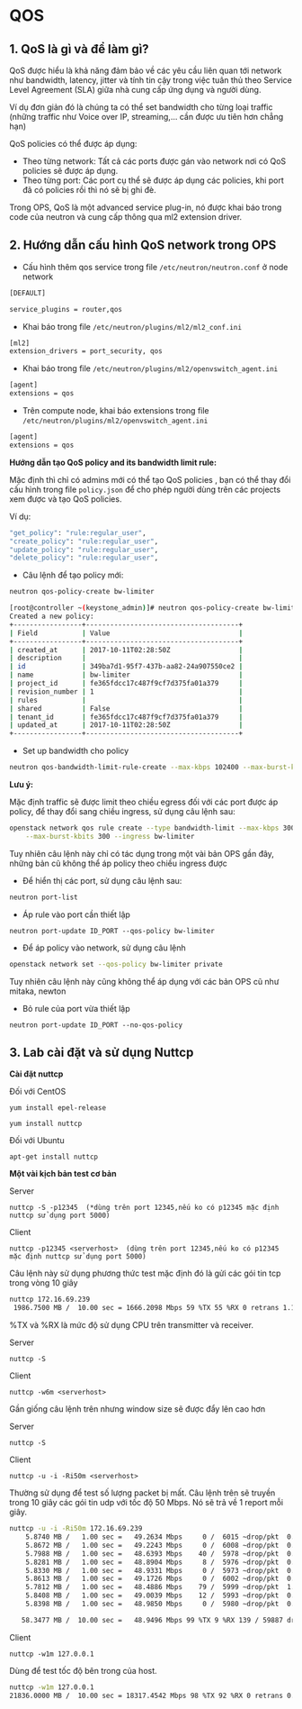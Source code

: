 # QOS

## 1. QoS là gì và để làm gì?

QoS được hiểu là khả năng đảm bảo về các yêu cầu liên quan tới network như bandwidth, latency, jitter và tính tin cậy trong việc tuân thủ theo Service Level Agreement (SLA) giữa nhà cung cấp ứng dụng và người dùng.

Ví dụ đơn giản đó là chúng ta có thể set bandwidth cho từng loại traffic (những traffic như Voice over IP, streaming,... cần được ưu tiên hơn chẳng hạn)

QoS policies có thể được áp dụng:

- Theo từng network: Tất cả các ports được gán vào network nơi có QoS policies sẽ được áp dụng.
- Theo từng port: Các port cụ thể sẽ được áp dụng các policies, khi port đã có policies rồi thì nó sẽ bị ghi đè.

Trong OPS, QoS là một advanced service plug-in, nó được khai báo trong code của neutron và cung cấp thông qua ml2 extension driver.

<a name="2"></a>
## 2. Hướng dẫn cấu hình QoS network trong OPS

- Cấu hình thêm qos service trong file `/etc/neutron/neutron.conf` ở node network

``` sh
[DEFAULT]

service_plugins = router,qos
```

- Khai báo trong file `/etc/neutron/plugins/ml2/ml2_conf.ini`

``` sh
[ml2]
extension_drivers = port_security, qos
```

- Khai báo trong file `/etc/neutron/plugins/ml2/openvswitch_agent.ini`

``` sh
[agent]
extensions = qos
```

- Trên compute node, khai báo extensions trong file `/etc/neutron/plugins/ml2/openvswitch_agent.ini`

``` sh
[agent]
extensions = qos
```

**Hướng dẫn tạo QoS policy and its bandwidth limit rule:**

Mặc định thì chỉ có admins mới có thể tạo QoS policies , bạn có thể thay đổi cấu hình trong file `policy.json` để cho phép người dùng trên các projects xem được và tạo QoS policies.

Ví dụ:

``` sh
"get_policy": "rule:regular_user",
"create_policy": "rule:regular_user",
"update_policy": "rule:regular_user",
"delete_policy": "rule:regular_user",
```

- Câu lệnh để tạo policy mới:

``` sh
neutron qos-policy-create bw-limiter

[root@controller ~(keystone_admin)]# neutron qos-policy-create bw-limiter
Created a new policy:
+-----------------+--------------------------------------+
| Field           | Value                                |
+-----------------+--------------------------------------+
| created_at      | 2017-10-11T02:28:50Z                 |
| description     |                                      |
| id              | 349ba7d1-95f7-437b-aa82-24a907550ce2 |
| name            | bw-limiter                           |
| project_id      | fe365fdcc17c487f9cf7d375fa01a379     |
| revision_number | 1                                    |
| rules           |                                      |
| shared          | False                                |
| tenant_id       | fe365fdcc17c487f9cf7d375fa01a379     |
| updated_at      | 2017-10-11T02:28:50Z                 |
+-----------------+--------------------------------------+
```

- Set up bandwidth cho policy

``` sh
neutron qos-bandwidth-limit-rule-create --max-kbps 102400 --max-burst-kbps 1000 bw-limiter
```

**Lưu ý:**

Mặc định traffic sẽ được limit theo chiều egress đối với các port được áp policy, để thay đổi sang chiều ingress, sử dụng câu lệnh sau:

``` sh
openstack network qos rule create --type bandwidth-limit --max-kbps 3000 \
    --max-burst-kbits 300 --ingress bw-limiter
```

Tuy nhiên câu lệnh này chỉ có tác dụng trong một vài bản OPS gần đây, những bản cũ không thể áp policy theo chiều ingress được

- Để hiển thị các port, sử dụng câu lệnh sau:

``` sh
neutron port-list
```

- Áp rule vào port cần thiết lập

`neutron port-update ID_PORT --qos-policy bw-limiter`

- Để áp policy vào network, sử dụng câu lệnh

``` sh
openstack network set --qos-policy bw-limiter private
```

Tuy nhiên câu lệnh này cũng không thể áp dụng với các bản OPS cũ như mitaka, newton

- Bỏ rule của port vừa thiết lập

`neutron port-update ID_PORT --no-qos-policy`

## 3. Lab cài đặt và sử dụng Nuttcp

**Cài đặt nuttcp**

Đối với CentOS

`yum install epel-release`

`yum install nuttcp`

Đối với Ubuntu

`apt-get install nuttcp`

**Một vài kịch bản test cơ bản**

Server

`nuttcp -S -p12345  (*dùng trên port 12345,nếu ko có p12345 mặc định nuttcp sử dụng port 5000)`

Client

`nuttcp -p12345 <serverhost>  (dùng trên port 12345,nếu ko có p12345 mặc định nuttcp sử dụng port 5000)` 

Câu lệnh này sử dụng phương thức test mặc định đó là gửi các gói tin tcp trong vòng 10 giây

``` sh
nuttcp 172.16.69.239
 1986.7500 MB /  10.00 sec = 1666.2098 Mbps 59 %TX 55 %RX 0 retrans 1.13 msRTT
```

%TX và %RX là mức độ sử dụng CPU trên transmitter và receiver.


Server

`nuttcp -S`

Client

`nuttcp -w6m <serverhost>`

Gần giống câu lệnh trên nhưng window size sẽ được đẩy lên cao hơn


Server

`nuttcp -S`

Client

`nuttcp -u -i -Ri50m <serverhost>`

Thường sử dụng để test số lượng packet bị mất. Câu lệnh trên sẽ truyền trong 10 giây các gói tin udp với tốc độ 50 Mbps. Nó sẽ trả về 1 report mỗi giây.

``` sh
nuttcp -u -i -Ri50m 172.16.69.239
    5.8740 MB /   1.00 sec =   49.2634 Mbps     0 /  6015 ~drop/pkt  0.00 ~%loss
    5.8672 MB /   1.00 sec =   49.2243 Mbps     0 /  6008 ~drop/pkt  0.00 ~%loss
    5.7988 MB /   1.00 sec =   48.6393 Mbps    40 /  5978 ~drop/pkt  0.67 ~%loss
    5.8281 MB /   1.00 sec =   48.8904 Mbps     8 /  5976 ~drop/pkt  0.13 ~%loss
    5.8330 MB /   1.00 sec =   48.9331 Mbps     0 /  5973 ~drop/pkt  0.00 ~%loss
    5.8613 MB /   1.00 sec =   49.1726 Mbps     0 /  6002 ~drop/pkt  0.00 ~%loss
    5.7812 MB /   1.00 sec =   48.4886 Mbps    79 /  5999 ~drop/pkt  1.32 ~%loss
    5.8408 MB /   1.00 sec =   49.0039 Mbps    12 /  5993 ~drop/pkt  0.20 ~%loss
    5.8398 MB /   1.00 sec =   48.9850 Mbps     0 /  5980 ~drop/pkt  0.00 ~%loss

   58.3477 MB /  10.00 sec =   48.9496 Mbps 99 %TX 9 %RX 139 / 59887 drop/pkt 0.23 %loss
```

Client

`nuttcp -w1m 127.0.0.1`

Dùng để test tốc độ bên trong của host.

``` sh
nuttcp -w1m 127.0.0.1
21836.0000 MB /  10.00 sec = 18317.4542 Mbps 98 %TX 92 %RX 0 retrans 0.18 msRTT
```
